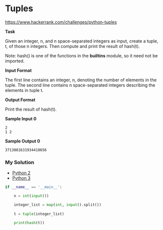 # Tuples

https://www.hackerrank.com/challenges/python-tuples

**Task**

Given an integer, n, and n space-separated integers as input, create a tuple, t, of those n integers. Then compute and print the result of hash(t).

Note: hash() is one of the functions in the __builtins__ module, so it need not be imported.

**Input Format**

The first line contains an integer, n, denoting the number of elements in the tuple. 
The second line contains n space-separated integers describing the elements in tuple t.

**Output Format**

Print the result of hash(t).

**Sample Input 0**
```
2
1 2
```

**Sample Output 0**
```
3713081631934410656
```

### My Solution

- [Python 2](python2.py)
- [Python 3](python3.py)
```python
if __name__ == '__main__':

    n = int(input())

    integer_list = map(int, input().split())
    
    t = tuple(integer_list)

    print(hash(t))

````